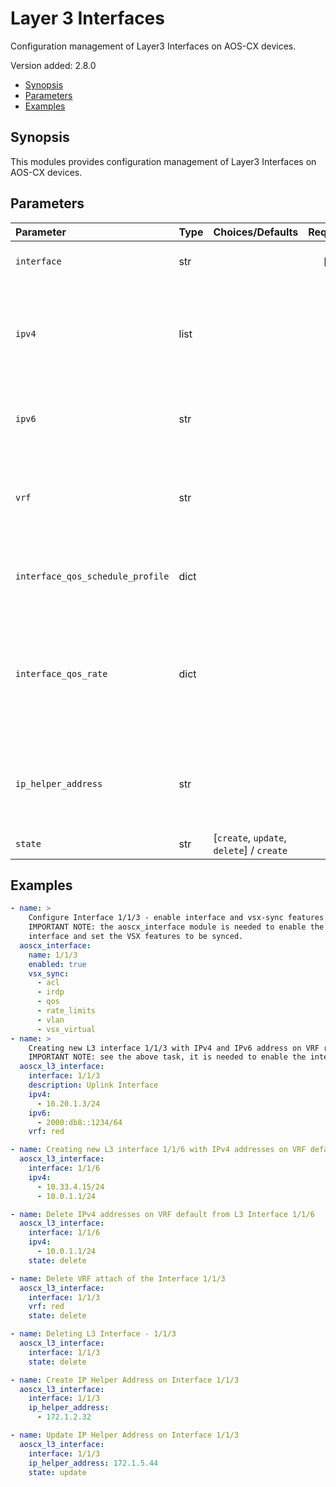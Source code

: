# Layer 3 Interfaces

Configuration management of Layer3 Interfaces on AOS-CX devices.

Version added: 2.8.0

 - [Synopsis](#synopsis)
 - [Parameters](#parameters)
 - [Examples](#examples)

## Synopsis

This modules provides configuration management of Layer3 Interfaces on AOS-CX devices.

## Parameters

| Parameter                        | Type | Choices/Defaults                          | Required | Comments                                                                                                                                                                                                                                                                             |
|:---------------------------------|:-----|:------------------------------------------|:--------:|:-------------------------------------------------------------------------------------------------------------------------------------------------------------------------------------------------------------------------------------------------------------------------------------|
| `interface`                      | str  |                                           | [x]      | Interface name, should be in the format chassis/slot/port, e.g. 1/2/3                                                                                                                                                                                                                |
| `ipv4`                           | list |                                           | [ ]      | The IPv4 address and subnet mask in the address/mask format. The first entry in the list is the primary IPv4, the remainings are secondary IPv4; to remove an IP address pass in the list and use the delete state.                                                                  |
| `ipv6`                           | str  |                                           | [ ]      | The IPv6 address and subnet mask in the address/mask format. To remove an IP address pass in the list and use the delete state.                                                                                                                                                      |
| `vrf`                            | str  |                                           | [ ]      | VRF to which the port belongs if the port is routing. If none provided, the interface will be in the Default VRF. If the VRF is removed or changed all configuration is erased from the interface.                                                             |
| `interface_qos_schedule_profile` | dict |                                           | [ ]      | Attaching existing QoS schedule profile to interface. This parameter is deprecated and will be removed in a future version.                                                                                                                                                          |
| `interface_qos_rate`             | dict |                                           | [ ]      | The rate limit value configured for broadcast/multicast/unknown unicast traffic. Dictionary should have the format `type_of_traffic`: speed e.g. {'unknown-unicast': '100pps', 'broadcast': '200pps', 'multicast': '200pps'}                                                         |
| `ip_helper_address`              | str  |                                           | [ ]      | Configure a remote DHCP server/relay IP address on the device interface. Here the helper address is same as the DHCP server address or another intermediate DHCP relay.                                                                                                              |
| `state`                          | str  | [`create`, `update`, `delete`] / `create` | [ ]      | Create, Update, or Delete Layer3 Interface                                                                                                                                                                                                                                    |
## Examples

```YAML
- name: >
    Configure Interface 1/1/3 - enable interface and vsx-sync features
    IMPORTANT NOTE: the aoscx_interface module is needed to enable the
    interface and set the VSX features to be synced.
  aoscx_interface:
    name: 1/1/3
    enabled: true
    vsx_sync:
      - acl
      - irdp
      - qos
      - rate_limits
      - vlan
      - vsx_virtual
- name: >
    Creating new L3 interface 1/1/3 with IPv4 and IPv6 address on VRF red
    IMPORTANT NOTE: see the above task, it is needed to enable the interface
  aoscx_l3_interface:
    interface: 1/1/3
    description: Uplink Interface
    ipv4:
      - 10.20.1.3/24
    ipv6:
      - 2000:db8::1234/64
    vrf: red

- name: Creating new L3 interface 1/1/6 with IPv4 addresses on VRF default
  aoscx_l3_interface:
    interface: 1/1/6
    ipv4:
      - 10.33.4.15/24
      - 10.0.1.1/24

- name: Delete IPv4 addresses on VRF default from L3 Interface 1/1/6
  aoscx_l3_interface:
    interface: 1/1/6
    ipv4:
      - 10.0.1.1/24
    state: delete

- name: Delete VRF attach of the Interface 1/1/3
  aoscx_l3_interface:
    interface: 1/1/3
    vrf: red
    state: delete

- name: Deleting L3 Interface - 1/1/3
  aoscx_l3_interface:
    interface: 1/1/3
    state: delete

- name: Create IP Helper Address on Interface 1/1/3
  aoscx_l3_interface:
    interface: 1/1/3
    ip_helper_address:
      - 172.1.2.32

- name: Update IP Helper Address on Interface 1/1/3
  aoscx_l3_interface:
    interface: 1/1/3
    ip_helper_address: 172.1.5.44
    state: update
```
